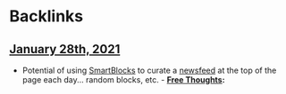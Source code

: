 
# Backlinks
## [January 28th, 2021](<January 28th, 2021.md>)
- Potential of using [SmartBlocks](<SmartBlocks.md>) to curate a [newsfeed](<newsfeed.md>) at the top of the page each day... random blocks, etc.
        - **[Free Thoughts](<Free Thoughts.md>):**

